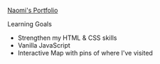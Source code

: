 [Naomi's Portfolio](https://naomiyocum.github.io/portfolio/)

Learning Goals
- Strengthen my HTML & CSS skills
- Vanilla JavaScript
- Interactive Map with pins of where I've visited

